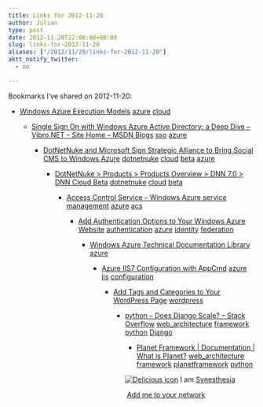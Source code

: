 ```yaml
---
title: Links for 2012-11-20
author: Julian
type: post
date: 2012-11-20T22:00:00+00:00
slug: links-for-2012-11-20 
aliases: ["/2012/11/20/links-for-2012-11-20"]
aktt_notify_twitter:
  - no

---
```

Bookmarks I&#8217;ve shared on 2012-11-20:

  * [Windows Azure Execution Models][1] 
    [azure][2] [cloud][3] </li> 
    
      * [Single Sign On with Windows Azure Active Directory: a Deep Dive &#8211; Vibro.NET &#8211; Site Home &#8211; MSDN Blogs][4] 
        [sso][5] [azure][2] </li> 
        
          * [DotNetNuke and Microsoft Sign Strategic Alliance to Bring Social CMS to Windows Azure][6] 
            [dotnetnuke][7] [cloud][3] [beta][8] [azure][2] </li> 
            
              * [DotNetNuke > Products > Products Overview > DNN 7.0 > DNN Cloud Beta][9] 
                [dotnetnuke][7] [cloud][3] [beta][8] </li> 
                
                  * [Access Control Service &#8211; Windows Azure service management][10] 
                    [azure][2] [acs][11] </li> 
                    
                      * [Add Authentication Options to Your Windows Azure Website][12] 
                        [authentication][13] [azure][2] [identity][14] [federation][15] </li> 
                        
                          * [Windows Azure Technical Documentation Library][16] 
                            [azure][2] </li> 
                            
                              * [Azure IIS7 Configuration with AppCmd][17] 
                                [azure][2] [iis][18] [configuration][19] </li> 
                                
                                  * [Add Tags and Categories to Your WordPress Page][20] 
                                    [wordpress][21] </li> 
                                    
                                      * [python &#8211; Does Django Scale? &#8211; Stack Overflow][22] 
                                        [web_architecture][23] [framework][24] [python][25] [Django][26] </li> 
                                        
                                          * [Planet Framework | Documentation | What is Planet?][27] 
                                            [web_architecture][23] [framework][24] [planetframework][28] [python][25] </li> </ul> 
                                            
                                            <p class="deliciouslink">
                                              <a href="https://del.icio.us/synesthesia" title="See all my bookmarks on del.icio.us"><img src="https://www.synesthesia.co.uk/images/deliciousicon.jpg" alt="Delicious icon" /></a>&nbsp;I am <a href="https://del.icio.us/synesthesia" title="See all my bookmarks on del.icio.us">Synesthesia</a>
                                            </p>
                                            
                                            <p class="deliciouslink">
                                              <a href="https://del.icio.us/network?add=synesthesia" title="Add me to your del.icio.us network"><img src="https://www.synesthesia.co.uk/images/add.gif" alt="" /></a>&nbsp;<a href="https://del.icio.us/network?add=synesthesia" title="Add me to your del.icio.us network">Add me to your network</a>
                                            </p>

 [1]: https://www.windowsazure.com/en-us/develop/net/fundamentals/compute/
 [2]: https://www.delicious.com/synesthesia/azure
 [3]: https://www.delicious.com/synesthesia/cloud
 [4]: https://blogs.msdn.com/b/vbertocci/archive/2012/07/12/single-sign-on-with-windows-azure-active-directory-a-deep-dive.aspx
 [5]: https://www.delicious.com/synesthesia/sso
 [6]: https://www.devproconnections.com/article/windows-azure-platform2/dotnetnuke-microsoft-windows-azure-144568
 [7]: https://www.delicious.com/synesthesia/dotnetnuke
 [8]: https://www.delicious.com/synesthesia/beta
 [9]: https://www.dotnetnuke.com/Products/Products-Overview/DNN-7.0/DNN-Cloud-Beta.aspx
 [10]: https://www.windowsazure.com/en-us/manage/services/other/manage-acs/
 [11]: https://www.delicious.com/synesthesia/acs
 [12]: https://www.devproconnections.com/article/windows-azure-platform2/azure-identity-federation-142581
 [13]: https://www.delicious.com/synesthesia/authentication
 [14]: https://www.delicious.com/synesthesia/identity
 [15]: https://www.delicious.com/synesthesia/federation
 [16]: https://msdn.microsoft.com/en-us/library/dd163896.aspx
 [17]: https://richardprodger.wordpress.com/2011/03/22/azure-iis7-configuration-with-appcmd/
 [18]: https://www.delicious.com/synesthesia/iis
 [19]: https://www.delicious.com/synesthesia/configuration
 [20]: https://shibashake.com/wordpress-theme/add-tags-and-categories-to-your-wordpress-page
 [21]: https://www.delicious.com/synesthesia/wordpress
 [22]: https://stackoverflow.com/questions/886221/does-django-scale
 [23]: https://www.delicious.com/synesthesia/web_architecture
 [24]: https://www.delicious.com/synesthesia/framework
 [25]: https://www.delicious.com/synesthesia/python
 [26]: https://www.delicious.com/synesthesia/Django
 [27]: https://www.planetframework.com/documentation/1.10/Getting-Started/What-is-Planet/
 [28]: https://www.delicious.com/synesthesia/planetframework